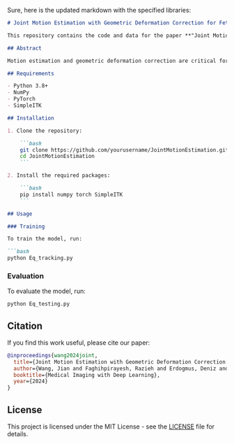 Sure, here is the updated markdown with the specified libraries:

```markdown
# Joint Motion Estimation with Geometric Deformation Correction for Fetal Echo Planar Images Via Deep Learning

This repository contains the code and data for the paper **"Joint Motion Estimation with Geometric Deformation Correction for Fetal Echo Planar Images Via Deep Learning"**.

## Abstract

Motion estimation and geometric deformation correction are critical for accurate analysis of fetal echo planar images. This paper presents a deep learning framework that jointly addresses these tasks, improving the accuracy and robustness of fetal imaging.

## Requirements

- Python 3.8+
- NumPy
- PyTorch
- SimpleITK

## Installation

1. Clone the repository:

    ```bash
    git clone https://github.com/yourusername/JointMotionEstimation.git
    cd JointMotionEstimation
    ```

2. Install the required packages:

    ```bash
    pip install numpy torch SimpleITK
    ```

## Usage

### Training

To train the model, run:

```bash
python Eq_tracking.py 
```

### Evaluation

To evaluate the model, run:

```bash
python Eq_testing.py 
```


## Citation

If you find this work useful, please cite our paper:

```bibtex
@inproceedings{wang2024joint,
  title={Joint Motion Estimation with Geometric Deformation Correction for Fetal Echo Planar Images Via Deep Learning},
  author={Wang, Jian and Faghihpirayesh, Razieh and Erdogmus, Deniz and Gholipour, Ali},
  booktitle={Medical Imaging with Deep Learning},
  year={2024}
}
```

## License

This project is licensed under the MIT License - see the [LICENSE](LICENSE) file for details.
